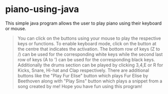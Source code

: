 ﻿# piano-using-java
This simple java program allows the user to play piano using their keyboard or mouse.
> You can click on the buttons using your mouse to play the respective keys or functions.
> To enable keyboard mode, click on the button at the centre that indicates the activation.
> The bottom row of keys (Z to /) can be used for the corresponding white keys while the second last row of keys (A to ') can be used for the corresponding black keys.
> Additionally the drums section can be played by clicking 3,4,E or R for Kicks, Snare, Hi-hat and Clap respectively.
> There are additional buttons like the "Play Fur Elise" button which plays Fur Elise by Beethoven along with "Play Sins" button which plays a snippet from a song created by me!
Hope you have fun using this program!
